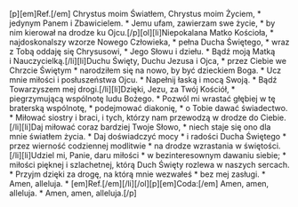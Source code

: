 [p][em]Ref.[/em] Chrystus moim Światłem, Chrystus moim Życiem, * jedynym Panem i Zbawicielem. * Jemu ufam, zawierzam swe życie, * by nim kierował na drodze ku Ojcu.[/p][ol][li]Niepokalana Matko Kościoła, * najdoskonalszy wzorze Nowego Człowieka, * pełna Ducha Świętego, * wraz z Tobą oddaję się Chrysusowi, * Jego Słowu i dziełu. * Bądź moją Matką i Nauczycielką.[/li][li]Duchu Święty, Duchu Jezusa i Ojca, * przez Ciebie we Chrzcie Świętym * narodziłem się na nowo, by być dzieckiem Boga. * Ucz mnie miłości i posłuszeństwa Ojcu. * Napełnij łaską i mocą Swoją. * Bądź Towarzyszem mej drogi.[/li][li]Dzięki, Jezu, za Twój Kościół, * piegrzymującą wspólnotę ludu Bożego. * Pozwól mi wrastać głębiej w tę braterską wspólnotę, * podejmować diakonię, * o Tobie dawać świadectwo. * Miłować siostry i braci, i tych, którzy nam przewodzą w drodze do Ciebie.[/li][li]Daj miłować coraz bardziej Twoje Słowo, * niech staje się ono dla mnie światłem życia. * Daj doświadczyć mocy * i radości Ducha Świętego * przez wierność codziennej modlitwie * na drodze wzrastania w świętości.[/li][li]Udziel mi, Panie, daru miłości * w bezinteresownym dawaniu siebie; * miłości pięknej i szlachetnej, którą Duch Święty rozlewa w naszych sercach. * Przyjm dzięki za drogę, na którą mnie wezwałeś * bez mej zasługi. * Amen, alleluja. * [em]Ref.[/em][/li][/ol][p][em]Coda:[/em] Amen, amen, alleluja. * Amen, amen, alleluja.[/p]